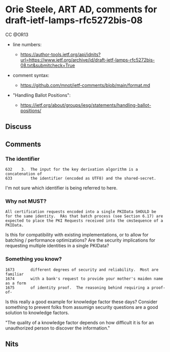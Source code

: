# Orie Steele, ART AD, comments for draft-ietf-lamps-rfc5272bis-08 
CC @OR13

* line numbers:
  - https://author-tools.ietf.org/api/idnits?url=https://www.ietf.org/archive/id/draft-ietf-lamps-rfc5272bis-08.txt&submitcheck=True

* comment syntax:
  - https://github.com/mnot/ietf-comments/blob/main/format.md

* "Handling Ballot Positions":
  - https://ietf.org/about/groups/iesg/statements/handling-ballot-positions/

## Discuss

## Comments


### The identifier

```
632	   3.  The input for the key derivation algorithm is a concatenation of
633	       the identifier (encoded as UTF8) and the shared-secret.
```

I'm not sure which identifier is being referred to here.

### Why not MUST?

```
All certification requests encoded into a single PKIData SHOULD be
for the same identity.  RAs that batch process (see Section 6.17) are
expected to place the PKI Requests received into the cmsSequence of a
PKIData.
```

Is this for compatibility with existing implementations, or to allow for batching  / performance optimizations?
Are the security implications for requesting multiple identities in a single PKIData?


### Something you know?

```
1673	   different degrees of security and reliability.  Most are familiar
1674	   with a bank's request to provide your mother's maiden name as a form
1675	   of identity proof.  The reasoning behind requiring a proof-of-
```

Is this really a good example for knowledge factor these days?
Consider something to prevent folks from assumign security questions are a good solution to knowledge factors.

"The quality of a knowledge factor depends on how difficult it is for an unauthorized person to discover the information."




## Nits

